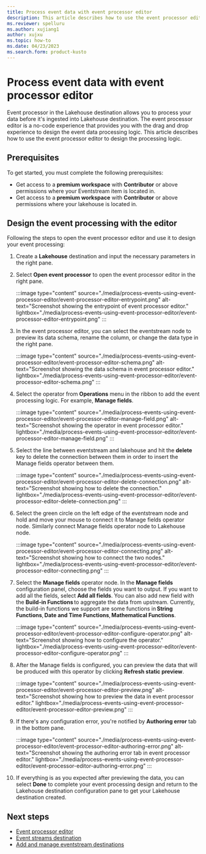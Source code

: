 ```yaml
---
title: Process event data with event processor editor
description: This article describes how to use the event processor editor in an Eventstream item to define the event processing logic.
ms.reviewer: spelluru
ms.author: xujiang1
author: xujxu
ms.topic: how-to
ms.date: 04/23/2023
ms.search.form: product-kusto
---
```


# Process event data with event processor editor

Event processor in the Lakehouse destination allows you to process your data before it's ingested into Lakehouse destination. The event processor editor is a no-code experience that provides you with the drag and drop experience to design the event data processing logic. This article describes how to use the event processor editor to design the processing logic.

## Prerequisites 

To get started, you must complete the following prerequisites:

- Get access to a **premium workspace** with **Contributor** or above permissions where your Eventstream item is located in.
- Get access to a **premium workspace** with **Contributor** or above permissions where your lakehouse is located in.

## Design the event processing with the editor 

Following the steps to open the event processor editor and use it to design your event processing:
1. Create a **Lakehouse** destination and input the necessary parameters in the right pane. 
2. Select **Open event processor** to open the event processor editor in the right pane.

   :::image type="content" source="./media/process-events-using-event-processor-editor/event-processor-editor-entrypoint.png" alt-text="Screenshot showing the entrypoint of event processor editor." lightbox="./media/process-events-using-event-processor-editor/event-processor-editor-entrypoint.png" :::

3. In the event processor editor, you can select the eventstream node to preview its data schema, rename the column, or change the data type in the right pane.

   :::image type="content" source="./media/process-events-using-event-processor-editor/event-processor-editor-schema.png" alt-text="Screenshot showing the data schema in event processor editor." lightbox="./media/process-events-using-event-processor-editor/event-processor-editor-schema.png" :::

4. Select the operator from **Operations** menu in the ribbon to add the event processing logic. For example, **Manage fields**.

   :::image type="content" source="./media/process-events-using-event-processor-editor/event-processor-editor-manage-field.png" alt-text="Screenshot showing the operator in event processor editor." lightbox="./media/process-events-using-event-processor-editor/event-processor-editor-manage-field.png" :::

5. Select the line between eventstream and lakehouse and hit the **delete** key to delete the connection between them in order to insert the Manage fields operator between them. 

   :::image type="content" source="./media/process-events-using-event-processor-editor/event-processor-editor-delete-connection.png" alt-text="Screenshot showing how to delete the connection." lightbox="./media/process-events-using-event-processor-editor/event-processor-editor-delete-connection.png" :::

6. Select the green circle on the left edge of the eventstream node and hold and move your mouse to connect it to Manage fields operator node. Similarly connect Manage fields operator node to Lakehouse node.

   :::image type="content" source="./media/process-events-using-event-processor-editor/event-processor-editor-connecting.png" alt-text="Screenshot showing how to connect the two nodes." lightbox="./media/process-events-using-event-processor-editor/event-processor-editor-connecting.png" :::

7. Select the **Manage fields** operator node. In the **Manage fields** configuration panel, choose the fields you want to output. If you want to add all the fields, select **Add all fields**. You can also add new field with the **Build-in Functions** to aggregate the data from upstream. Currently, the build-in functions we support are some functions in **String Functions**, **Date and Time Functions**, **Mathematical Functions**.

   :::image type="content" source="./media/process-events-using-event-processor-editor/event-processor-editor-configure-operator.png" alt-text="Screenshot showing how to configure the operator." lightbox="./media/process-events-using-event-processor-editor/event-processor-editor-configure-operator.png" :::

8. After the Manage fields is configured, you can preview the data that will be produced with this operator by clicking **Refresh static preview**.

   :::image type="content" source="./media/process-events-using-event-processor-editor/event-processor-editor-preview.png" alt-text="Screenshot showing how to preview the data in event processor editor." lightbox="./media/process-events-using-event-processor-editor/event-processor-editor-preview.png" :::

9. If there's any configuration error, you're notified by **Authoring error** tab in the bottom pane.

   :::image type="content" source="./media/process-events-using-event-processor-editor/event-processor-editor-authoring-error.png" alt-text="Screenshot showing the authoring error tab in event processor editor." lightbox="./media/process-events-using-event-processor-editor/event-processor-editor-authoring-error.png" :::

10. If everything is as you expected after previewing the data, you can select **Done** to complete your event processing design and return to the Lakehouse destination configuration pane to get your Lakehouse destination created.


## Next steps

- [Event processor editor](./event-processor-editor.md)
- [Event streams destination](./event-streams-destination.md) 
- [Add and manage eventstream destinations](./add-manage-eventstream-destinations.md)
